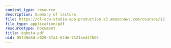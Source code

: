 ```yaml
---
content_type: resource
description: Summary of lecture.
file: https://ol-ocw-studio-app-production.s3.amazonaws.com/courses/12-802-wave-motions-in-the-ocean-and-atmosphere-spring-2004/05fd0e8da0295fa167de7121ae44fb05_eqbeta.pdf
file_type: application/pdf
resourcetype: Document
title: eqbeta.pdf
uid: 05fd0e8d-a029-5fa1-67de-7121ae44fb05
---
```

